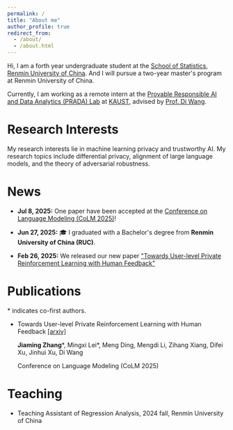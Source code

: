 ```yaml
---
permalink: /
title: "About me"
author_profile: true
redirect_from: 
  - /about/
  - /about.html
---
```


Hi, I am a forth year undergraduate student at the [School of Statistics](http://stat.ruc.edu.cn/Home/index.htm), [Renmin University of China](https://en.ruc.edu.cn/). And I will pursue a two-year master's program at Renmin University of China.

Currently, I am working as a remote intern at the [Provable Responsible AI and Data Analytics (PRADA) Lab](https://www.kaust.edu.sa/en) at [KAUST](https://pradalab1.github.io/), advised by [Prof. Di Wang](https://shao3wangdi.github.io/).

Research Interests
======
My research interests lie in machine learning privacy and trustworthy AI. My research topics include differential privacy, alignment of large language models, and the theory of adversarial robustness.


News
======

- **Jul 8, 2025:**
  One paper have been accepted at the [Conference on Language Modeling (CoLM 2025)](https://colmweb.org/)!

- **Jun 27, 2025:**
  🎓 I graduated with a Bachelor's degree from **Renmin University of China (RUC)**.

- **Feb 26, 2025:**
  We released our new paper ["Towards User-level Private Reinforcement Learning with Human Feedback"](https://arxiv.org/pdf/2502.17515)

  
Publications
======
\* indicates co-first authors.
  
- Towards User-level Private Reinforcement Learning with Human Feedback [[arxiv]](https://arxiv.org/pdf/2502.17515)


  **Jiaming Zhang**\*, Mingxi Lei\*, Meng Ding, Mengdi Li, Zihang Xiang, Difei Xu, Jinhui Xu, Di Wang


   Conference on Language Modeling (CoLM 2025)




Teaching
======
- Teaching Assistant of Regression Analysis, 2024 fall, Renmin University of China
